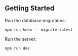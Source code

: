## Getting Started

Run the database migrations:

```shell
npm run knex -- migrate:latest
```

Run the server:

```shell
npm run dev
```
